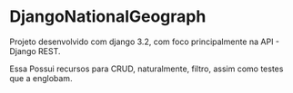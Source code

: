 # DjangoNationalGeograph

Projeto desenvolvido com django 3.2, com foco principalmente na API - Django REST.

Essa Possui recursos para CRUD, naturalmente, filtro, assim como testes que a englobam.
